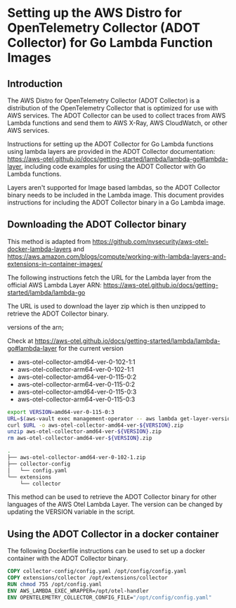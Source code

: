 # Setting up the AWS Distro for OpenTelemetry Collector (ADOT Collector) for Go Lambda Function Images

## Introduction

The AWS Distro for OpenTelemetry Collector (ADOT Collector) is a distribution of the OpenTelemetry Collector that is optimized for use with AWS services. The ADOT Collector can be used to collect traces from AWS Lambda functions and send them to AWS X-Ray, AWS CloudWatch, or other AWS services.

Instructions for setting up the ADOT Collector for Go Lambda functions using lambda layers are provided in the ADOT Collector documentation: <https://aws-otel.github.io/docs/getting-started/lambda/lambda-go#lambda-layer>, including code examples for using the ADOT Collector with Go Lambda functions.

Layers aren't supported for Image based lambdas, so the ADOT Collector binary needs to be included in the Lambda image. This document provides instructions for including the ADOT Collector binary in a Go Lambda image.

## Downloading the ADOT Collector binary

This method is adapted from <https://github.com/nvsecurity/aws-otel-docker-lambda-layers> and <https://aws.amazon.com/blogs/compute/working-with-lambda-layers-and-extensions-in-container-images/>

The following instructions fetch the URL for the Lambda layer from the official AWS Lambda Layer ARN: <https://aws-otel.github.io/docs/getting-started/lambda/lambda-go>

The URL is used to download the layer zip which is then unzipped to retrieve the ADOT Collector binary.

versions of the arn;

Check at <https://aws-otel.github.io/docs/getting-started/lambda/lambda-go#lambda-layer> for the current version

- aws-otel-collector-amd64-ver-0-102-1:1
- aws-otel-collector-arm64-ver-0-102-1:1
- aws-otel-collector-amd64-ver-0-115-0:2
- aws-otel-collector-arm64-ver-0-115-0:2
- aws-otel-collector-amd64-ver-0-115-0:3
- aws-otel-collector-arm64-ver-0-115-0:3

```sh
export VERSION=amd64-ver-0-115-0:3
URL=$(aws-vault exec management-operator -- aws lambda get-layer-version-by-arn --arn arn:aws:lambda:eu-west-1:901920570463:layer:aws-otel-collector-${VERSION} --query Content.Location --output text)
curl $URL -o aws-otel-collector-amd64-ver-${VERSION}.zip
unzip aws-otel-collector-amd64-ver-${VERSION}.zip
rm aws-otel-collector-amd64-ver-${VERSION}.zip
```

```sh
.
├── aws-otel-collector-amd64-ver-0-102-1.zip
├── collector-config
│   └── config.yaml
└── extensions
    └── collector
```

This method can be used to retrieve the ADOT Collector binary for other languages of the AWS Otel Lambda Layer. The version can be changed by updating the VERSION variable in the script.

## Using the ADOT Collector in a docker container

The following Dockerfile instructions can be used to set up a docker container with the ADOT Collector binary.

```Dockerfile
COPY collector-config/config.yaml /opt/config/config.yaml
COPY extensions/collector /opt/extensions/collector
RUN chmod 755 /opt/config.yaml
ENV AWS_LAMBDA_EXEC_WRAPPER=/opt/otel-handler
ENV OPENTELEMETRY_COLLECTOR_CONFIG_FILE="/opt/config/config.yaml"
```
